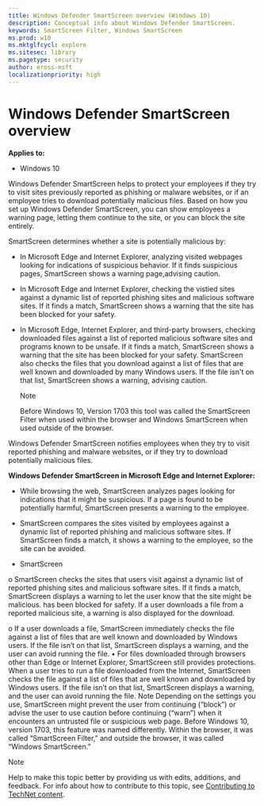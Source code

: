 ```yaml
---
title: Windows Defender SmartScreen overview (Windows 10)
description: Conceptual info about Windows Defender SmartScreen.
keywords: SmartScreen Filter, Windows SmartScreen
ms.prod: w10
ms.mktglfcycl: explore
ms.sitesec: library
ms.pagetype: security
author: eross-msft
localizationpriority: high
---
```


# Windows Defender SmartScreen overview
**Applies to:**

-   Windows 10

Windows Defender SmartScreen helps to protect your employees if they try to visit sites previously reported as phishing or malware websites, or if an employee tries to download potentially malicious files. Based on how you set up Windows Defender SmartScreen, you can show employees a warning page, letting them continue to the site, or you can block the site entirely.

SmartScreen determines whether a site is potentially malicious by:

- In Microsoft Edge and Internet Explorer, analyzing visited webpages looking for indications of suspicious behavior. If it finds suspicious pages, SmartScreen shows a warning page,advising caution.

- In Microsoft Edge and Internet Explorer, checking the vistied sites against a dynamic list of reported phishing sites and malicious software sites. If it finds a match, SmartScreen shows a warning that the site has been blocked for your safety.

- In Microsoft Edge, Internet Explorer, and third-party browsers, checking downloaded files against a list of reported malicious software sites and programs known to be unsafe. If it finds a match, SmartScreen shows a warning that the site has been blocked for your safety. SmartScreen also checks the files that you download against a list of files that are well known and downloaded by many Windows users. If the file isn't on that list, SmartScreen shows a warning, advising caution.

    >[!NOTE]
    >Before Windows 10, Version 1703 this tool was called the SmartScreen Filter when used within the browser and Windows SmartScreen when used outside of the browser.





Windows Defender SmartScreen notifies employees when they try to visit reported phishing and malware websites, or if they try to download potentially malicious files.

**Windows Defender SmartScreen in Microsoft Edge and Internet Explorer:**
- While browsing the web, SmartScreen analyzes pages looking for indications that it might be suspicious. If a page is found to be potentially harmful, SmartScreen presents a warning to the employee.

- SmartScreen compares the sites visited by employees against a dynamic list of reported phishing and malicious software sites. If SmartScreen finds a match, it shows a warning to the employee, so the site can be avoided.

- SmartScreen 


o	SmartScreen checks the sites that users visit against a dynamic list of reported phishing sites and malicious software sites. If it finds a match, SmartScreen displays a warning to let the user know that the site might be malicious. has been blocked for safety. If a user downloads a file from a reported malicious site, a warning is also displayed for the download.

o	If a user downloads a file, SmartScreen immediately checks the file against a list of files that are well known and downloaded by Windows users. If the file isn’t on that list, SmartScreen displays a warning, and the user can avoid running the file.
•	For files downloaded through browsers other than Edge or Internet Explorer, SmartScreen still provides protections. When a user tries to run a file downloaded from the Internet, SmartScreen checks the file against a list of files that are well known and downloaded by Windows users. If the file isn’t on that list, SmartScreen displays a warning, and the user can avoid running the file.
Note  Depending on the settings you use, SmartScreen might prevent the user from continuing (“block”) or advise the user to use caution before continuing (“warn”) when it encounters an untrusted file or suspicious web page.
Before Windows 10, version 1703, this feature was named differently. Within the browser, it was called “SmartScreen Filter,” and outside the browser, it was called “Windows SmartScreen.”


>[!NOTE]
>Help to make this topic better by providing us with edits, additions, and feedback. For info about how to contribute to this topic, see [Contributing to TechNet content](https://github.com/Microsoft/windows-itpro-docs/blob/master/CONTRIBUTING.md).